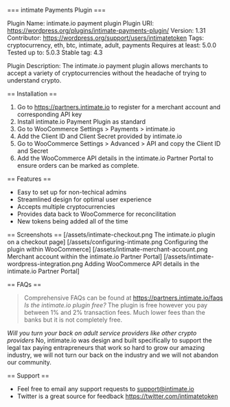 === intimate Payments Plugin ===

Plugin Name: 		intimate.io payment plugin
Plugin URI: 		https://wordpress.org/plugins/intimate-payments-plugin/
Version: 			1.31
Contributor: 		https://wordpress.org/support/users/intimatetoken
Tags: 				cryptocurrency, eth, btc, intimate, adult, payments
Requires at least: 	5.0.0
Tested up to: 		5.0.3
Stable tag: 		4.3

Plugin Description: 
The intimate.io payment plugin allows merchants to accept a variety of cryptocurrencies without the headache of trying to understand crypto.



== Installation ==
1. Go to https://partners.intimate.io to register for a merchant account and corresponding API key
2. Install intimate.io Payment Plugin as standard
3. Go to WooCommerce Settings > Payments > intimate.io
4. Add the Client ID and Client Secret provided by intimate.io
5. Go to WooCommerce Settings > Advanced > API and copy the Client ID and Secret
6. Add the WooCommerce API details in the intimate.io Partner Portal to ensure orders can be marked as complete.


== Features ==
* Easy to set up for non-techical admins
* Streamlined design for optimal user experience
* Accepts multiple cryptocurrencies
* Provides data back to WooCommerce for reconcilitation
* New tokens being added all of the time

== Screenshots ==
[/assets/intimate-checkout.png  				The intimate.io plugin on a checkout page]
[/assets/configuring-intimate.png  				Configuring the plugin within WooCommerce]
[/assets/intimate-merchant-account.png  		Merchant account within the intimate.io Partner Portal]
[/assets/intimate-wordpress-integration.png  	Adding WooCommerce API details in the intimate.io Partner Portal]

== FAQs ==
> Comprehensive FAQs can be found at https://partners.intimate.io/faqs
_Is the intimate.io plugin free?_
The plugin is free however you pay between 1% and 2% transaction fees. Much lower fees than the banks but it is  not completely free.

_Will you turn your back on adult service providers like other crypto providers_
No, intimate.io was design and built specifically to support the legal tax paying entrapreneurs that work so hard to grow our amazing industry, we will not turn our back on the industry and we will not abandon our community.


== Support ==
- Feel free to email any support requests to support@intimate.io
- Twitter is a great source for feedback https://twitter.com/intimatetoken